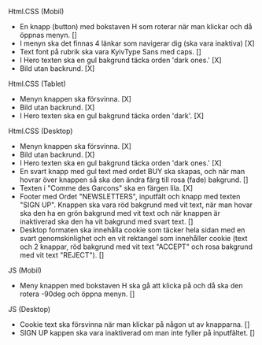 Html.CSS (Mobil)
- En knapp (button) med bokstaven H som roterar när man klickar och då öppnas menyn. []
- I menyn ska det finnas 4 länkar som navigerar dig (ska vara inaktiva) [X]
- Text font på rubrik ska vara KyivType Sans med caps. []
- I Hero texten ska en gul bakgrund täcka orden 'dark ones.' [X] 
- Bild utan backrund. [X]

Html.CSS (Tablet)
- Menyn knappen ska försvinna. [X]
- Bild utan backrund. [X]
- I Hero texten ska en gul bakgrund täcka orden 'dark'. [X]

Html.CSS (Desktop)
- Menyn knappen ska försvinna. [X]
- Bild utan backrund. [X]
- I Hero texten ska en gul bakgrund täcka orden 'dark ones.' [X]
- En svart knapp med gul text med ordet BUY ska skapas, och när man hovrar över knappen så ska den ändra färg till rosa (fade) bakgrund. []
- Texten i "Comme des Garcons" ska en färgen lila. [X]
- Footer med Ordet "NEWSLETTERS", inputfält och knapp med texten "SIGN UP". Knappen ska vara röd bakgrund med vit text, när man hovar ska den ha en grön bakgrund med vit text och när knappen är inaktiverad ska den ha vit bakgrund med svart text. []
- Desktop formaten ska innehålla cookie som täcker hela sidan med en svart genomskinlighet och en vit rektangel som innehåller cookie (text och 2 knappar, röd bakgrund med vit text "ACCEPT"  och rosa bakgrund med vit text "REJECT"). []

JS (Mobil)
- Meny knappen med bokstaven H ska gå att klicka på och då ska den rotera -90deg och öppna menyn. []

JS (Desktop)
- Cookie text ska försvinna när man klickar på någon ut av knapparna. []
- SIGN UP kappen ska vara inaktiverad om man inte fyller på inputfältet. []
